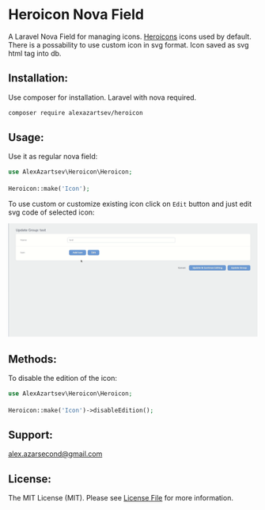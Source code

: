 # Heroicon Nova Field

A Laravel Nova Field for managing icons. [Heroicons](https://heroicons.com/) icons used by default. There is a
possability to use custom icon in svg format. Icon saved as svg html tag into db.

## Installation:

Use composer for installation. Laravel with nova required.

```bash
composer require alexazartsev/heroicon
```

## Usage:

Use it as regular nova field:

```php
use AlexAzartsev\Heroicon\Heroicon;

Heroicon::make('Icon');
```

To use custom or customize existing icon click on `Edit` button and just edit svg code of selected icon:

<img src="screenshots/custom_icon.gif" width="800">

## Methods:

To disable the edition of the icon:

```php
use AlexAzartsev\Heroicon\Heroicon;

Heroicon::make('Icon')->disableEdition();
```

## Support:

alex.azarsecond@gmail.com

## License:

The MIT License (MIT). Please see [License File](LICENSE) for more information.
